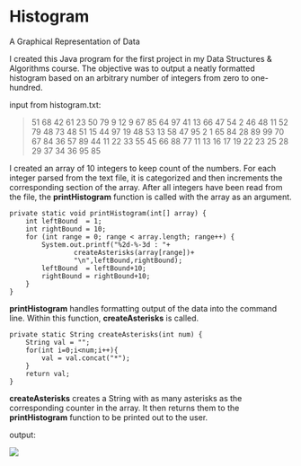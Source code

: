# Histogram
A Graphical Representation of Data

I created this Java program for the first project in my Data Structures & Algorithms course. The objective was to output a neatly formatted histogram based on an arbitrary number of integers from zero to one-hundred.


input from histogram.txt:
> 51 68 42 61 23 50 79 9 12 9 67 85 64 97 41 13 66 47 54 2 46 48
> 11 52 79 48 73 48 51 15 44 97 19 48 53 13 58 47 95 2 1 65 84 28
> 89 99 70 67 84 36 57 89 44 11 22 33 55 45 66 88 77 11 13 16 17 19
> 22 23 25 28 29 37 34 36 95 85



I created an array of 10 integers to keep count of the numbers. For each integer parsed from the text file, it is categorized and then increments the corresponding section of the array. After all integers have been read from the file, the **printHistogram** function is called with the array as an argument. 

    private static void printHistogram(int[] array) {
    	int leftBound  = 1;
    	int rightBound = 10;
    	for (int range = 0; range < array.length; range++) {
    		System.out.printf("%2d-%-3d : "+ 
					createAsterisks(array[range])+
					"\n",leftBound,rightBound);
    		leftBound  = leftBound+10;
    		rightBound = rightBound+10;
    	}
    }

**printHistogram** handles formatting output of the data into the command line. Within this function, **createAsterisks** is called. 

    private static String createAsterisks(int num) {
    	String val = "";
    	for(int i=0;i<num;i++){
    		val = val.concat("*");
    	}
    	return val;
    }

**createAsterisks** creates a String with as many asterisks as the corresponding counter in the array. It then returns them to the **printHistogram** function to be printed out to the user.


output:

![](http://i.imgur.com/26hkzSg.png)

